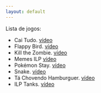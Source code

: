 ```yaml
---
layout: default
---
```


Lista de jogos:

- Cai Tudo. [vídeo](https://youtu.be/LB_31auynWs)
- Flappy Bird. [vídeo](https://youtu.be/9CXpnMF1CHA)
- Kill the Zombie. [vídeo](https://youtu.be/NEbI9aaPG0w)
- Memes ILP [vídeo]()
- Pokémon Stay. [vídeo](https://youtu.be/nAuyA1uQKcI)
- Snake. [vídeo](https://youtu.be/exfmbeVZkWk)
- Tá Chovendo Hamburguer. [vídeo](https://youtu.be/dDPwXwz_wvA)
- ILP Tanks. [vídeo](https://youtu.be/-c7fbMlZ71o)